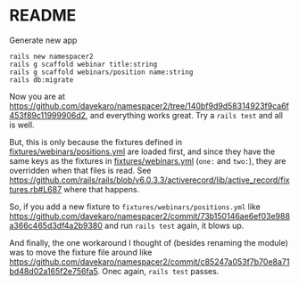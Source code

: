 # README

Generate new app

```
rails new namespacer2
rails g scaffold webinar title:string
rails g scaffold webinars/position name:string
rails db:migrate
```

Now you are at https://github.com/davekaro/namespacer2/tree/140bf9d9d58314923f9ca6f453f89c11999906d2, and everything works great. Try a `rails test` and all is well.

But, this is only because the fixtures defined in [fixtures/webinars/positions.yml](https://github.com/davekaro/namespacer2/blob/140bf9d9d58314923f9ca6f453f89c11999906d2/test/fixtures/webinars/positions.yml) are loaded first, and since they have the same keys as the fixtures in [fixtures/webinars.yml](https://github.com/davekaro/namespacer2/blob/140bf9d9d58314923f9ca6f453f89c11999906d2/test/fixtures/webinars.yml) (`one:` and `two:`), they are overridden when that files is read. See https://github.com/rails/rails/blob/v6.0.3.3/activerecord/lib/active_record/fixtures.rb#L687 where that happens.

So, if you add a new fixture to `fixtures/webinars/positions.yml` like https://github.com/davekaro/namespacer2/commit/73b150146ae6ef03e988a366c465d3df4a2b9380 and run `rails test` again, it blows up.

And finally, the one workaround I thought of (besides renaming the module) was to move the fixture file around like https://github.com/davekaro/namespacer2/commit/c85247a053f7b70e8a71bd48d02a165f2e756fa5. Onec again, `rails test` passes.
